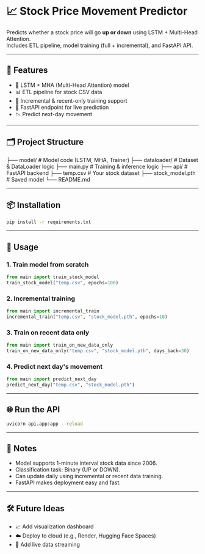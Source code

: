# 📈 Stock Price Movement Predictor

Predicts whether a stock price will go **up or down** using LSTM + Multi-Head Attention.  
Includes ETL pipeline, model training (full + incremental), and FastAPI API.

---

## 🔧 Features

- 🧠 LSTM + MHA (Multi-Head Attention) model
- 📊 ETL pipeline for stock CSV data
- 🔁 Incremental & recent-only training support
- 🚀 FastAPI endpoint for live prediction
- 📉 Predict next-day movement

---

## 🗂️ Project Structure


├── model/                  # Model code (LSTM, MHA, Trainer)
├── dataloader/             # Dataset & DataLoader logic
├── main.py                 # Training & inference logic
├── api/                    # FastAPI backend
├── temp.csv                # Your stock dataset
├── stock\_model.pth         # Saved model
└── README.md


---

## 📦 Installation

```bash
pip install -r requirements.txt
````

---

## 🧪 Usage

### 1. Train model from scratch

```python
from main import train_stock_model
train_stock_model("temp.csv", epochs=100)
```

### 2. Incremental training

```python
from main import incremental_train
incremental_train("temp.csv", "stock_model.pth", epochs=10)
```

### 3. Train on recent data only

```python
from main import train_on_new_data_only
train_on_new_data_only("temp.csv", "stock_model.pth", days_back=30)
```

### 4. Predict next day's movement

```python
from main import predict_next_day
predict_next_day("temp.csv", "stock_model.pth")
```

---

## 🌐 Run the API

```bash
uvicorn api.app:app --reload
```

---

## 📌 Notes

* Model supports 1-minute interval stock data since 2006.
* Classification task: Binary (UP or DOWN).
* Can update daily using incremental or recent data training.
* FastAPI makes deployment easy and fast.

---

## 🛠 Future Ideas

* 📈 Add visualization dashboard
* ☁️ Deploy to cloud (e.g., Render, Hugging Face Spaces)
* 💾 Add live data streaming

